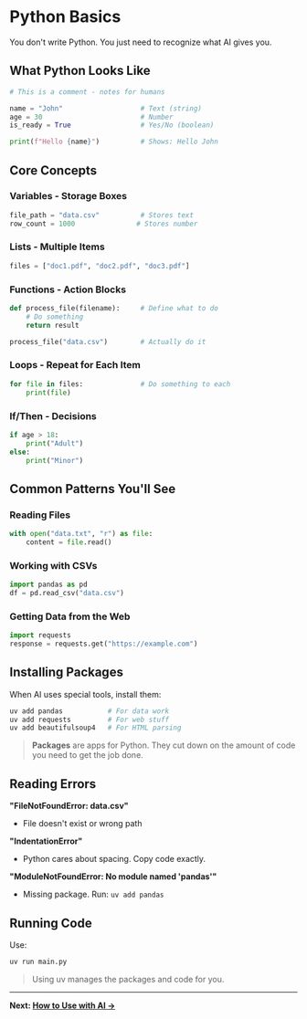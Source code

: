 # Python Basics

You don't write Python. You just need to recognize what AI gives you.

## What Python Looks Like

```python
# This is a comment - notes for humans

name = "John"                   # Text (string)
age = 30                        # Number
is_ready = True                 # Yes/No (boolean)

print(f"Hello {name}")          # Shows: Hello John
```

## Core Concepts

### Variables - Storage Boxes
```python
file_path = "data.csv"          # Stores text
row_count = 1000               # Stores number
```

### Lists - Multiple Items
```python
files = ["doc1.pdf", "doc2.pdf", "doc3.pdf"]
```

### Functions - Action Blocks
```python
def process_file(filename):     # Define what to do
    # Do something
    return result

process_file("data.csv")        # Actually do it
```
### Loops - Repeat for Each Item
```python
for file in files:              # Do something to each
    print(file)
```

### If/Then - Decisions
```python
if age > 18:
    print("Adult")
else:
    print("Minor")
```

## Common Patterns You'll See

### Reading Files
```python
with open("data.txt", "r") as file:
    content = file.read()
```

### Working with CSVs
```python
import pandas as pd
df = pd.read_csv("data.csv")
```

### Getting Data from the Web
```python
import requests
response = requests.get("https://example.com")
```

## Installing Packages

When AI uses special tools, install them:

```bash
uv add pandas           # For data work
uv add requests         # For web stuff
uv add beautifulsoup4   # For HTML parsing
```

> **Packages** are apps for Python. They cut down on the amount of code you need to get the job done.

## Reading Errors

**"FileNotFoundError: data.csv"**
- File doesn't exist or wrong path

**"IndentationError"**
- Python cares about spacing. Copy code exactly.

**"ModuleNotFoundError: No module named 'pandas'"**
- Missing package. Run: `uv add pandas`

## Running Code

Use:
```bash
uv run main.py
```

> Using uv manages the packages and code for you.

---
**Next: [How to Use with AI →](how-to-use-with-ai.md)**
